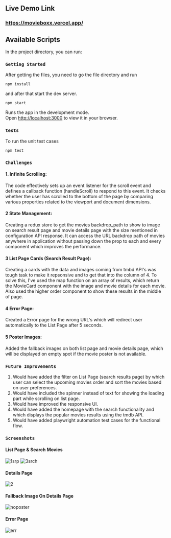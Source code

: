 ## Live Demo Link
### https://movieboxx.vercel.app/

## Available Scripts

In the project directory, you can run:

### `Getting Started`
After getting the files, you need to go the file directory and run

```shell
npm install
```
and after that start the dev server.

```shell
npm start
```

Runs the app in the development mode.\
Open [http://localhost:3000](http://localhost:3000) to view it in your browser.

### `tests`

To run the unit test cases

```shell
npm test
```


### `Challenges`

#### 1. Infinite Scrolling:
The code effectively sets up an event listener for the scroll event and defines a callback function (handleScroll) to respond to this event. 
It checks whether the user has scrolled to the bottom of the page by comparing various properties related to the viewport and document dimensions.

#### 2 State Management:
Creating a redux store to get the movies backdrop_path to show to image on search result page and movie details page with the size mentioned in configuration API response. It can access the URL backdrop path of movies anywhere in application without passing down the prop to each and every component which improves the performance.

#### 3 List Page Cards (Search Result Page):
Creating a cards with the data and images coming from tmbd API's was tough task to make it repsonsive and to get that into the column of 4.
To solve this, I've used the map function on an array of results, which return the MovieCard component with the image and movie details for each movie. Also used the higher order component to show these results in the middle of page.

#### 4 Error Page:
Created a Error page for the wrong URL's which will redirect user automatically to the List Page after 5 seconds.

#### 5 Poster Images:
Added the fallback images on both list page and movie details page, which will be displayed on empty spot if the movie poster is not available.


### `Future Improvements`
1. Would have added the filter on List Page (search results page) by which user can select the upcoming movies order and sort the movies based on user preferences.
2. Would have included the spinner instead of text for showing the loading part while scrolling on list page.
3. Would have improved the responsive UI.
4. Would have added the homepage with the search functionality and which displays the popular movies results using the tmdb API.
5. Would have added playwright automation test cases for the functional flow.

### `Screenshots`
#### List Page & Search Movies
![1srp](https://github.com/mpotode9498/GSIV23_Mohit_Potode/assets/142591686/612a8dd9-24d3-43a6-83b0-0488eecd1361)
![3srch](https://github.com/mpotode9498/GSIV23_Mohit_Potode/assets/142591686/65c68569-41c2-49e5-b927-f34959ffb9f5)

#### Details Page
![2](https://github.com/mpotode9498/GSIV23_Mohit_Potode/assets/142591686/ca24bbc0-2011-4fba-b6d2-d6f4e2388096)

#### Fallback Image On Details Page
![noposter](https://github.com/mpotode9498/GSIV23_Mohit_Potode/assets/142591686/4888d8c8-ee59-4e3f-9a22-c429905e9eb6)

#### Error Page
![err](https://github.com/mpotode9498/GSIV23_Mohit_Potode/assets/142591686/d5716f69-dd76-4f2c-af4c-15ef73922c68)



